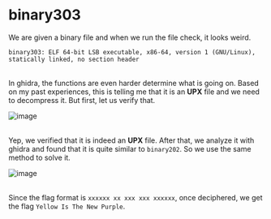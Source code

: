 # binary303

We are given a binary file and when we run the file check, it looks weird. <br>
```
binary303: ELF 64-bit LSB executable, x86-64, version 1 (GNU/Linux), statically linked, no section header
```
<br> In ghidra, the functions are even harder determine what is going on. Based on my past experiences, this is telling me that it is an **UPX** file and we need to decompress it. But first, let us verify that.

![image](https://github.com/Jurf3d/CTF/assets/139546647/3b5e996a-8992-455c-a4f5-58ec79b639b5)

<br> Yep, we verified that it is indeed an **UPX** file. After that, we analyze it with ghidra and found that it is quite similar to `binary202`. So we use the same method to solve it. <br>

![image](https://github.com/Jurf3d/CTF/assets/139546647/e8110963-8376-4498-8468-77845ffeb4d0)

<br> Since the flag format is `xxxxxx xx xxx xxx xxxxxx`, once deciphered, we get the flag `Yellow Is The New Purple`. 
